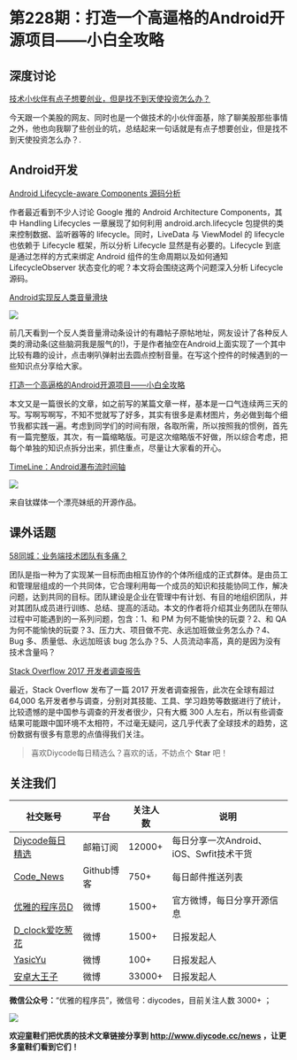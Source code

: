 # 第228期：打造一个高逼格的Android开源项目——小白全攻略

## 深度讨论

[技术小伙伴有点子想要创业，但是找不到天使投资怎么办？](https://www.diycode.cc/topics/854)

今天跟一个美股的网友、同时也是一个做技术的小伙伴面基，除了聊美股那些事情之外，他也向我聊了些创业的坑，总结起来一句话就是有点子想要创业，但是找不到天使投资怎么办？.

## Android开发

[Android Lifecycle-aware Components 源码分析](https://www.diycode.cc/news/2539)

作者最近看到不少人讨论 Google 推的 Android Architecture Components，其中 Handling Lifecycles 一章展现了如何利用 android.arch.lifecycle 包提供的类来控制数据、监听器等的 lifecycle。同时，LiveData 与 ViewModel 的 lifecycle 也依赖于 Lifecycle 框架，所以分析 Lifecycle 显然是有必要的。Lifecycle 到底是通过怎样的方式来绑定 Android 组件的生命周期以及如何通知 LifecycleObserver 状态变化的呢？本文将会围绕这两个问题深入分析 Lifecycle 源码。

[Android实现反人类音量滑块](https://www.diycode.cc/topics/855)

![](http://7vzpfd.com1.z0.glb.clouddn.com/fuckingslider.gif)

前几天看到一个反人类音量滑动条设计的有趣帖子原帖地址，网友设计了各种反人类的滑动条(这些脑洞我是服气的!)，于是作者抽空在Android上面实现了一个其中比较有趣的设计，点击喇叭弹射出去圆点控制音量。在写这个控件的时候遇到的一些知识点分享给大家。

[打造一个高逼格的Android开源项目——小白全攻略](https://www.diycode.cc/topics/853)

本文又是一篇很长的文章，如之前写的某篇文章一样，基本是一口气连续两三天的写。写啊写啊写，不知不觉就写了好多，其实有很多是素材图片，务必做到每个细节我都实践一遍。考虑到同学们的时间有限，各取所需，所以按照我的惯例，首先有一篇完整版，其次，有一篇缩略版。可是这次缩略版不好做，所以综合考虑，把每个单独的知识点拆分出来，抓住重点，尽量让大家看的开心。

[TimeLine：Android瀑布流时间轴](https://github.com/vivian8725118/TimeLine)

![](https://diycode.b0.upaiyun.com/photo/2017/9190dccad84a1c5051c3b5e073d74e5d.png)

来自钛媒体一个漂亮妹纸的开源作品。

## 课外话题

[58同城：业务端技术团队有多痛？](https://www.diycode.cc/news/2538)

团队是指一种为了实现某一目标而由相互协作的个体所组成的正式群体。是由员工和管理层组成的一个共同体，它合理利用每一个成员的知识和技能协同工作，解决问题，达到共同的目标。团队建设是企业在管理中有计划、有目的地组织团队，并对其团队成员进行训练、总结、提高的活动。本文的作者将介绍其业务团队在带队过程中可能遇到的一系列问题，包含：1、和 PM 为何不能愉快的玩耍？2、和 QA 为何不能愉快的玩耍？3、压力大、项目做不完、永远加班做业务怎么办？4、Bug 多、质量低、永远加班该 bug 怎么办？5、人员流动率高，真的是因为没有技术含量吗？

[Stack Overflow 2017 开发者调查报告](https://www.diycode.cc/news/2540)

最近，Stack Overflow 发布了一篇 2017 开发者调查报告，此次在全球有超过 64,000 名开发者参与调查，分别对其技能、工具、学习趋势等数据进行了统计，比较遗憾的是中国参与调查的开发者很少，只有大概 300 人左右，所以有些调查结果可能跟中国环境不太相符，不过毫无疑问，这几乎代表了全球技术的趋势，这份数据有很多有意思的点值得我们关注。

> 喜欢Diycode每日精选么？喜欢的话，不妨点个 **Star** 吧！

## 关注我们

| 社交账号  |  平台  | 关注人数 | 说明 |
| -------- | -------- | -------- | -------- |
| [Diycode每日精选](http://list.qq.com/cgi-bin/qf_invite?id=d469993d2c888e971c0fbb2309c4d84256968386b126b967)|   邮箱订阅  | 12000+ | 每日分享一次Android、iOS、Swfit技术干货  |
| [Code_News](https://github.com/DiyCodes/code_news) |    Github博客  |750+ | 每日邮件推送列表  |
| [优雅的程序员D](http://weibo.com/u/5891258264) |   微博  | 1500+ | 官方微博，每日分享开源信息  |
| [D_clock爱吃葱花](http://weibo.com/u/2480694892)  |   微博  | 1500+ | 日报发起人  |
|[YasicYu](http://weibo.com/3917305697)  |   微博  | 100+ | 日报发起人  |
|[安卓大王子](http://weibo.com/apkbus/)   |   微博  | 33000+ | 日报发起人  |

**微信公众号：**“优雅的程序员”，微信号：diycodes，目前关注人数 3000+ ；

![](http://upload-images.jianshu.io/upload_images/1846413-b42abfa70f909099.jpg?imageMogr2/auto-orient/strip%7CimageView2/2/w/1240)

**欢迎童鞋们把优质的技术文章链接分享到 http://www.diycode.cc/news ，让更多童鞋们看到它们！**
